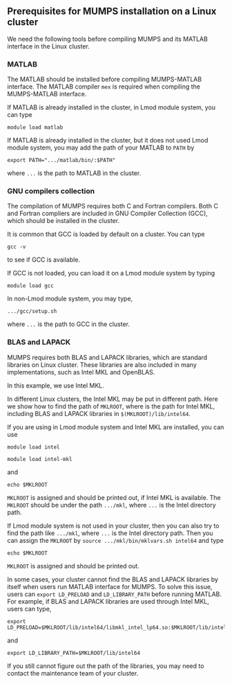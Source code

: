 ## Prerequisites for MUMPS installation on a Linux cluster

We need the following tools before compiling MUMPS and its MATLAB interface in the Linux cluster.

### MATLAB 

The MATLAB should be installed before compiling MUMPS-MATLAB interface. The MATLAB compiler `mex` is required when compiling the MUMPS-MATLAB interface. 

If MATLAB is already installed in the cluster, in Lmod module system, you can type  
```shell
module load matlab
```

If MATLAB is already installed in the cluster, but it does not used Lmod module system, you may add the path of your MATLAB to `PATH` by
```shell
export PATH=".../matlab/bin/:$PATH"
```
where `...` is the path to MATLAB in the cluster.

### GNU compilers collection

The compilation of MUMPS requires both C and Fortran compilers. Both C and Fortran compliers are  included in GNU Compiler Collection (GCC), which should be installed in the cluster. 

It is common that GCC is loaded by default on a cluster. You can type
```shell
gcc -v
```
to see if GCC is available.

If GCC is not loaded, you can load it on a Lmod module system by typing
```shell
module load gcc
```
In non-Lmod module system, you may type,
```shell
.../gcc/setup.sh
```
where `...` is the path to GCC in the cluster.

### BLAS and LAPACK

MUMPS requires both BLAS and LAPACK libraries, which are standard libraries on Linux cluster. These libraries are also included in many implementations, such as Intel MKL and OpenBLAS. 



In this example, we use Intel MKL. 



In different Linux clusters, the Intel MKL may be put in different path. Here we show how to find the path of `MKLROOT`, where is the path for Intel MKL, including BLAS and LAPACK libraries in `$(MKLROOT)/lib/intel64`. 



If you are using in Lmod module system and Intel MKL are installed, you can use 

```shell
module load intel
```
```shell
module load intel-mkl
```


and

```shell
echo $MKLROOT
```

`MKLROOT`  is assigned and should be printed out, if Intel MKL is available. The `MKLROOT` should be under the path `.../mkl`, where `...` is the Intel directory path.



If Lmod module system is not used in your cluster, then you can also try to find the path like `.../mkl`, where `...` is the Intel directory path. Then you can assign the `MKLROOT` by `source .../mkl/bin/mklvars.sh intel64` and type

```shell
echo $MKLROOT
```

`MKLROOT`  is assigned and should be printed out.



In some cases, your cluster cannot find the BLAS and LAPACK libraries by itself when users run MATLAB interface for MUMPS. To solve this issue, users can `export LD_PRELOAD` and `LD_LIBRARY_PATH` before running MATLAB. For example, if BLAS and LAPACK libraries are used through Intel MKL, users can type,

```shell
export LD_PRELOAD=$MKLROOT/lib/intel64/libmkl_intel_lp64.so:$MKLROOT/lib/intel64/libmkl_sequential.so:$MKLROOT/lib/intel64/libmkl_intel_thread.so:$MKLROOT/lib/intel64/libmkl_core.so
```

and
```shell
export LD_LIBRARY_PATH=$MKLROOT/lib/intel64
```


If you still cannot figure out the path of the libraries, you may need to contact the maintenance team of your cluster.